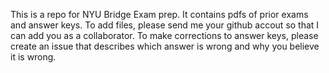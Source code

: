 This is a repo for NYU Bridge Exam prep. It contains pdfs of prior exams and answer keys. To add files, please send me your github accout so that I can add you as a collaborator.
To make corrections to answer keys, please create an issue that describes which answer is wrong and why you believe it is wrong.
